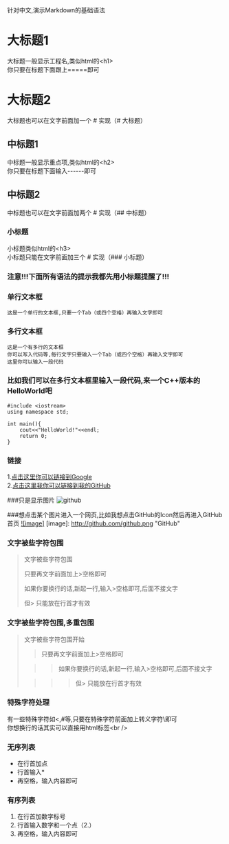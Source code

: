 针对中文,演示Markdown的基础语法
  
大标题1
===================================
  大标题一般显示工程名,类似html的\<h1\><br />
  你只要在标题下面跟上=====即可

# 大标题2
  大标题也可以在文字前面加一个 # 实现（# 大标题）

中标题1
-----------------------------------
  中标题一般显示重点项,类似html的\<h2\><br />
  你只要在标题下面输入------即可

## 中标题2
  中标题也可以在文字前面加两个 # 实现（## 中标题）

### 小标题
  小标题类似html的\<h3\><br />
  小标题只能在文字前面加三个 # 实现（### 小标题）

### 注意!!!下面所有语法的提示我都先用小标题提醒了!!! 

### 单行文本框
    这是一个单行的文本框,只要一个Tab（或四个空格）再输入文字即可
        
### 多行文本框  
    这是一个有多行的文本框
    你可以写入代码等,每行文字只要输入一个Tab（或四个空格）再输入文字即可
    这里你可以输入一段代码

### 比如我们可以在多行文本框里输入一段代码,来一个C++版本的HelloWorld吧
	#include <iostream>
	using namespace std;
	
	int main(){
		cout<<"HelloWorld!"<<endl;
		return 0;
	}
### 链接
1.[点击这里你可以链接到Google](http://www.google.com)<br />
2.[点击这里我你可以链接到我的GitHub](https://github.com/tangxiadi)<br />

###只是显示图片
![github](https://avatars0.githubusercontent.com/u/9555093 "我的GitHub头像")

###想点击某个图片进入一个网页,比如我想点击GitHub的Icon然后再进入GitHub首页
[![image]](http://www.github.com/)
[image]: http://github.com/github.png "GitHub"

### 文字被些字符包围
> 文字被些字符包围
>
> 只要再文字前面加上>空格即可
>
> 如果你要换行的话,新起一行,输入>空格即可,后面不接文字
>
> 但> 只能放在行首才有效

### 文字被些字符包围,多重包围
> 文字被些字符包围开始
>
> > 只要再文字前面加上>空格即可
>
>  > > 如果你要换行的话,新起一行,输入>空格即可,后面不接文字
>
> > > > 但> 只能放在行首才有效

### 特殊字符处理
有一些特殊字符如<,#等,只要在特殊字符前面加上转义字符\即可<br />
你想换行的话其实可以直接用html标签\<br /\>

### 无序列表

* 在行首加点
* 行首输入*
* 再空格，输入内容即可

### 有序列表
1. 在行首加数字标号
2. 行首输入数字和一个点（2.）
3. 再空格，输入内容即可
